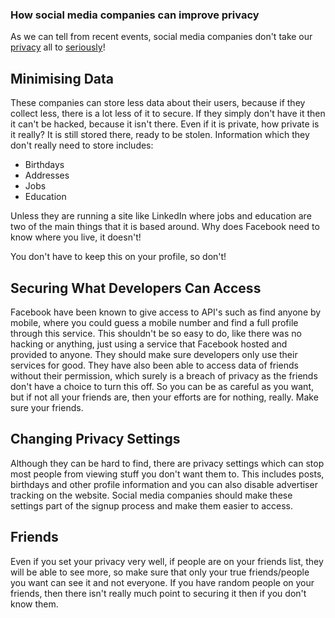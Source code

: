 ### How social media companies can improve privacy

As we can tell from recent events, social media companies don't take our <a href="https://smlit.ml/social-media-personal-data-abuse/">privacy</a> all to <a href="https://smlit.ml/current-events-facebook-data-mining/">seriously</a>!
<h2>Minimising Data</h2>
These companies can store less data about their users, because if they collect less, there is a lot less of it to secure. If they simply don't have it then it can't be hacked, because it isn't there. Even if it is private, how private is it really? It is still stored there, ready to be stolen. Information which they don't really need to store includes:
<ul>
 	<li>Birthdays</li>
 	<li>Addresses</li>
 	<li>Jobs</li>
 	<li>Education</li>
</ul>
Unless they are running a site like LinkedIn where jobs and education are two of the main things that it is based around. Why does Facebook need to know where you live, it doesn't!

You don't have to keep this on your profile, so don't!
<h2>Securing What Developers Can Access</h2>
Facebook have been known to give access to API's such as find anyone by mobile, where you could guess a mobile number and find a full profile through this service. This shouldn't be so easy to do, like there was no hacking or anything, just using a service that Facebook hosted and provided to anyone. They should make sure developers only use their services for good. They have also been able to access data of friends without their permission, which surely is a breach of privacy as the friends don't have a choice to turn this off. So you can be as careful as you want, but if not all your friends are, then your efforts are for nothing, really. Make sure your friends.
<h2>Changing Privacy Settings</h2>
Although they can be hard to find, there are privacy settings which can stop most people from viewing stuff you don't want them to. This includes posts, birthdays and other profile information and you can also disable advertiser tracking on the website. Social media companies should make these settings part of the signup process and make them easier to access.
<h2>Friends</h2>
Even if you set your privacy very well, if people are on your friends list, they will be able to see more, so make sure that only your true friends/people you want can see it and not everyone. If you have random people on your friends, then there isn't really much point to securing it then if you don't know them.
